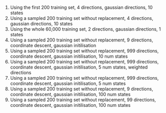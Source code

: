 1. Using the first 200 training set, 4 directions, gaussian directions, 10 states
2. Using a sampled 200 training set without replacement, 4 directions, gaussian directions, 10 states
3. Using the whole 60,000 training set, 2 directions, gaussian directions, 1 states
4. Using a sampled 200 training set without replacement, 9 directions, coordinate descent, gaussian initilisation
5. Using a sampled 200 training set without replacement, 999 directions, coordinate descent, gaussian initilisation, 10 num states
6. Using a sampled 200 training set without replacement, 999 directions, coordinate descent, gaussian initilisation, 5 num states, weighted directions
7. Using a sampled 200 training set without replacement, 999 directions, coordinate descent, gaussian initilisation, 5 num states
8. Using a sampled 200 training set without replacement, 9 directions, coordinate descent, gaussian initilisation, 100 num states
9. Using a sampled 200 training set without replacement, 99 directions, coordinate descent, gaussian initilisation, 100 num states